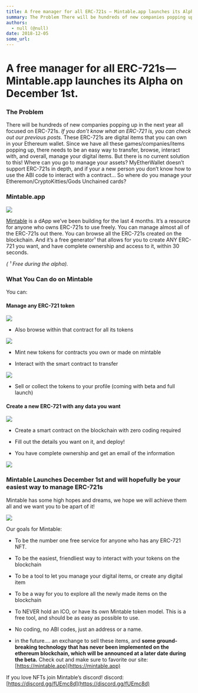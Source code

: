 ```yaml
---
title: A free manager for all ERC-721s — Mintable.app launches its Alpha on December 1st.
summary: The Problem There will be hundreds of new companies popping up in the next year all focused on ERC-721s. If you don’t know what an ERC-721 is, you can check out our previous posts. These ERC-721s are digital items that you can own in your Ethereum wallet. Since we have all these games/companies/items popping up, there needs to be an easy way to transfer, browse, interact with, and overall, manage your digital items. But there is no current solution to this! Where can you go to manage your assets
authors:
  - null (@null)
date: 2018-12-05
some_url: 
---
```


# A free manager for all ERC-721s — Mintable.app launches its Alpha on December 1st.



### The Problem
There will be hundreds of new companies popping up in the next year all focused on ERC-721s. 
_If you don’t know what an ERC-721 is, you can check out our previous posts._
 These ERC-721s are digital items that you can own in your Ethereum wallet. Since we have all these games/companies/items popping up, there needs to be an easy way to transfer, browse, interact with, and overall, manage your digital items. But there is no current solution to this! Where can you go to manage your assets? MyEtherWallet doesn’t support ERC-721s in depth, and if your a new person you don’t know how to use the ABI code to interact with a contract… So where do you manage your Etheremon/CryptoKitties/Gods Unchained cards?

### Mintable.app

![](https://api.beta.kauri.io:443/ipfs/QmQ99dNFrhdR7CiYycAVBN3KQD2Tx5hrnouXBDjQ2nozMt)

 
[Mintable](https://mintable.app)
 is a dApp we’ve been building for the last 4 months. It’s a resource for anyone who owns ERC-721s to use freely. You can manage almost all of the ERC-721s out there. You can browse all the ERC-721s created on the blockchain. And it’s a free generator¹ that allows for you to create ANY ERC-721 you want, and have complete ownership and access to it, within 30 seconds.
 
_( ¹ Free during the alpha)._
 

### What You Can do on Mintable
You can:

#### Manage any ERC-721 token

![](https://api.beta.kauri.io:443/ipfs/Qme1fZuoSbckm3ZPAJhiZtujsTbmZTzXsESvtV44cu4oWR)




 * Also browse within that contract for all its tokens

![](https://api.beta.kauri.io:443/ipfs/QmdP2XLwD9oQ4pmncr8BSK1eEHwEKHV87tn6QadCYWXKo7)




 * Mint new tokens for contracts you own or made on mintable

 * Interact with the smart contract to transfer

![](https://api.beta.kauri.io:443/ipfs/Qmb3iA92Ty1KKJyihoYptiMn6BjMSovn4STEAecc3Av7D2)




 * Sell or collect the tokens to your profile (coming with beta and full launch)

#### Create a new ERC-721 with any data you want

![](https://api.beta.kauri.io:443/ipfs/QmZH3gZD5nATaGWrRkzriHXTLoF4RcK7yswMQADtwM7V9j)




 * Create a smart contract on the blockchain with zero coding required

 * Fill out the details you want on it, and deploy!

 * You have complete ownership and get an email of the information

![](https://api.beta.kauri.io:443/ipfs/QmUTQacVe5jGEKzAAdAk6Z3EXn9YcHfuhu6d4CdBCB2Td7)


### Mintable Launches December 1st and will hopefully be your easiest way to manage ERC-721s
Mintable has some high hopes and dreams, we hope we will achieve them all and we want you to be apart of it!

![](https://api.beta.kauri.io:443/ipfs/QmXjjHgemofJ7dV4Qr3STLGpFua27BDjadDoZ1aDPsbDtW)

Our goals for Mintable:



 * To be the number one free service for anyone who has any ERC-721 NFT.

 * To be the easiest, friendliest way to interact with your tokens on the blockchain

 * To be a tool to let you manage your digital items, or create any digital item

 * To be a way for you to explore all the newly made items on the blockchain

 * To NEVER hold an ICO, or have its own Mintable token model. This is a free tool, and should be as easy as possible to use.

 * No coding, no ABI codes, just an address or a name.

 * in the future…. an exchange to sell these items, and **some ground-breaking technology that has never been implemented on the ethereum blockchain, which will be announced at a later date during the beta.** 
Check out and make sure to favorite our site: 
[https://mintable.app](https://mintable.app)
 
If you love NFTs join Mintable’s discord!
discord: 
[https://discord.gg/fUEmc8d](https://discord.gg/fUEmc8d)
 
